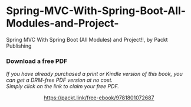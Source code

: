 # Spring-MVC-With-Spring-Boot-All-Modules-and-Project-
Spring MVC With Spring Boot (All Modules) and Project!!, by Packt Publishing
### Download a free PDF

 <i>If you have already purchased a print or Kindle version of this book, you can get a DRM-free PDF version at no cost.<br>Simply click on the link to claim your free PDF.</i>
<p align="center"> <a href="https://packt.link/free-ebook/9781801072687">https://packt.link/free-ebook/9781801072687 </a> </p>